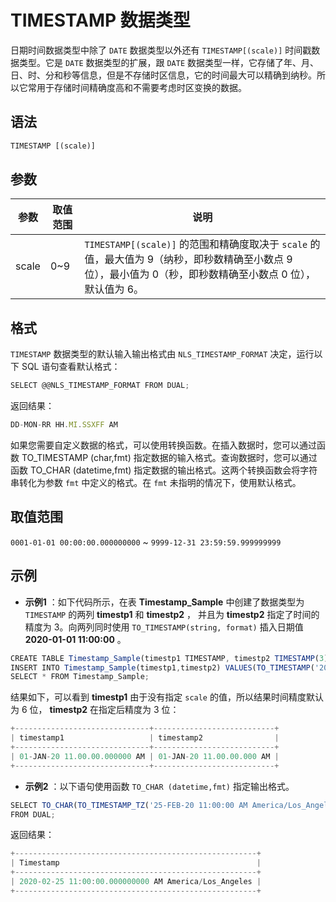 TIMESTAMP 数据类型 
===================================



日期时间数据类型中除了 `DATE` 数据类型以外还有 `TIMESTAMP[(scale)]` 时间戳数据类型。它是 `DATE` 数据类型的扩展，跟 `DATE` 数据类型一样，它存储了年、月、日、时、分和秒等信息，但是不存储时区信息，它的时间最大可以精确到纳秒。所以它常用于存储时间精确度高和不需要考虑时区变换的数据。

语法 
--------------

```javascript
TIMESTAMP [(scale)]
```



参数 
--------------



|  参数   | 取值范围 |                                                 说明                                                  |
|-------|------|-----------------------------------------------------------------------------------------------------|
| scale | 0\~9 | `TIMESTAMP[(scale)]` 的范围和精确度取决于 `scale` 的值，最大值为 9（纳秒，即秒数精确至小数点 9 位），最小值为 0（秒，即秒数精确至小数点 0 位），默认值为 6。 |



格式 
--------------

`TIMESTAMP` 数据类型的默认输入输出格式由 `NLS_TIMESTAMP_FORMAT` 决定，运行以下 SQL 语句查看默认格式：

```javascript
SELECT @@NLS_TIMESTAMP_FORMAT FROM DUAL;
```



返回结果：

```javascript
DD-MON-RR HH.MI.SSXFF AM
```



如果您需要自定义数据的格式，可以使用转换函数。在插入数据时，您可以通过函数 TO_TIMESTAMP (char,fmt) 指定数据的输入格式。查询数据时，您可以通过函数 TO_CHAR (datetime,fmt) 指定数据的输出格式。这两个转换函数会将字符串转化为参数 `fmt` 中定义的格式。在 `fmt` 未指明的情况下，使用默认格式。

取值范围 
----------------

`0001-01-01 00:00:00.000000000` \~ `9999-12-31 23:59:59.999999999`

示例 
--------------

* **示例1** ：如下代码所示，在表 **Timestamp_Sample** 中创建了数据类型为 `TIMESTAMP` 的两列 **timestp1** 和 **timestp2** ， 并且为 **timestp2** 指定了时间的精度为 3。向两列同时使用 `TO_TIMESTAMP(string, format)` 插入日期值 **2020-01-01 11:00:00** 。

  




```javascript
CREATE TABLE Timestamp_Sample(timestp1 TIMESTAMP, timestp2 TIMESTAMP(3));
INSERT INTO Timestamp_Sample(timestp1,timestp2) VALUES(TO_TIMESTAMP('2020-01-01 11:00:00','YYYY-MM-DD HH24:MI:SS'),TO_TIMESTAMP('2020-01-01 11:00:00','YYYY-MM-DD HH24:MI:SS')); 
SELECT * FROM Timestamp_Sample;
```



结果如下，可以看到 **timestp1** 由于没有指定 `scale` 的值，所以结果时间精度默认为 6 位， **timestp2** 在指定后精度为 3 位：

```javascript
+------------------------------+---------------------------+
| timestamp1                   | timestamp2                |
+------------------------------+---------------------------+
| 01-JAN-20 11.00.00.000000 AM | 01-JAN-20 11.00.00.000 AM |
+------------------------------+---------------------------+
```





* **示例2** ：以下语句使用函数 `TO_CHAR (datetime,fmt)` 指定输出格式。

  




```javascript
SELECT TO_CHAR(TO_TIMESTAMP_TZ('25-FEB-20 11:00:00 AM America/Los_Angeles','DD-MON-RR HH:MI:SSXFF PM TZR'),'YYYY-MM-DD HH:MI:SSXFF PM TZR') Timestamp 
FROM DUAL;
```



返回结果：

```javascript
+------------------------------------------------------+
| Timestamp                                            |
+------------------------------------------------------+
| 2020-02-25 11:00:00.000000000 AM America/Los_Angeles |
+------------------------------------------------------+
```


